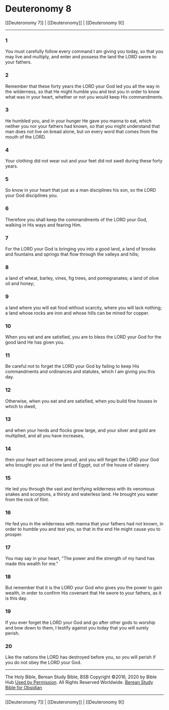 # Deuteronomy 8

[[Deuteronomy 7]] | [[Deuteronomy]] | [[Deuteronomy 9]]

---

### 1
You must carefully follow every command I am giving you today, so that you may live and multiply, and enter and possess the land the LORD swore to your fathers.

### 2
Remember that these forty years the LORD your God led you all the way in the wilderness, so that He might humble you and test you in order to know what was in your heart, whether or not you would keep His commandments.

### 3
He humbled you, and in your hunger He gave you manna to eat, which neither you nor your fathers had known, so that you might understand that man does not live on bread alone, but on every word that comes from the mouth of the LORD.

### 4
Your clothing did not wear out and your feet did not swell during these forty years.

### 5
So know in your heart that just as a man disciplines his son, so the LORD your God disciplines you.

### 6
Therefore you shall keep the commandments of the LORD your God, walking in His ways and fearing Him.

### 7
For the LORD your God is bringing you into a good land, a land of brooks and fountains and springs that flow through the valleys and hills;

### 8
a land of wheat, barley, vines, fig trees, and pomegranates; a land of olive oil and honey;

### 9
a land where you will eat food without scarcity, where you will lack nothing; a land whose rocks are iron and whose hills can be mined for copper.

### 10
When you eat and are satisfied, you are to bless the LORD your God for the good land He has given you.

### 11
Be careful not to forget the LORD your God by failing to keep His commandments and ordinances and statutes, which I am giving you this day.

### 12
Otherwise, when you eat and are satisfied, when you build fine houses in which to dwell,

### 13
and when your herds and flocks grow large, and your silver and gold are multiplied, and all you have increases,

### 14
then your heart will become proud, and you will forget the LORD your God who brought you out of the land of Egypt, out of the house of slavery.

### 15
He led you through the vast and terrifying wilderness with its venomous snakes and scorpions, a thirsty and waterless land. He brought you water from the rock of flint.

### 16
He fed you in the wilderness with manna that your fathers had not known, in order to humble you and test you, so that in the end He might cause you to prosper.

### 17
You may say in your heart, "The power and the strength of my hand has made this wealth for me."

### 18
But remember that it is the LORD your God who gives you the power to gain wealth, in order to confirm His covenant that He swore to your fathers, as it is this day.

### 19
If you ever forget the LORD your God and go after other gods to worship and bow down to them, I testify against you today that you will surely perish.

### 20
Like the nations the LORD has destroyed before you, so you will perish if you do not obey the LORD your God.

---

The Holy Bible, Berean Study Bible, BSB
Copyright ©2016, 2020 by Bible Hub
[Used by Permission](https://berean.bible/terms.htm). All Rights Reserved Worldwide.
[Berean Study Bible for Obsidian](https://github.com/gapmiss/berean-study-bible-for-obsidian)

---

[[Deuteronomy 7]] | [[Deuteronomy]] | [[Deuteronomy 9]]

